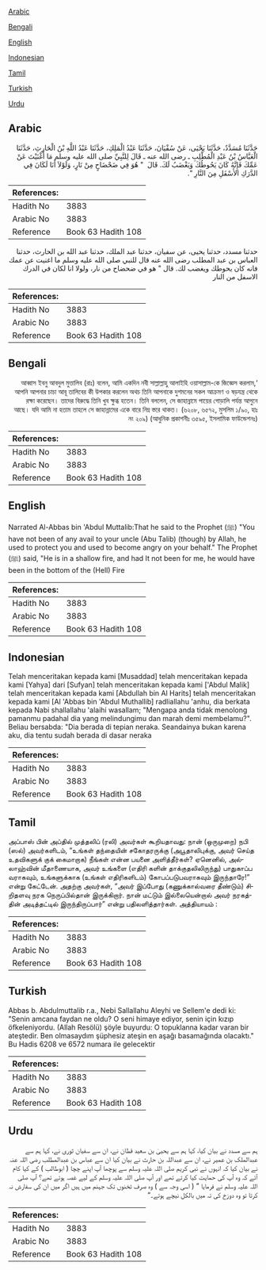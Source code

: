 [Arabic](#arabic)

[Bengali](#bengali)

[English](#english)

[Indonesian](#indonesian)

[Tamil](#tamil)

[Turkish](#turkish)

[Urdu](#urdu)

## Arabic


<div dir="rtl" lang="ar" style={{fontSize:'larger',backgroundColor:'#f8f9fa',padding:20}}>
حَدَّثَنَا مُسَدَّدٌ، حَدَّثَنَا يَحْيَى، عَنْ سُفْيَانَ، حَدَّثَنَا عَبْدُ الْمَلِكِ، حَدَّثَنَا عَبْدُ اللَّهِ بْنُ الْحَارِثِ، حَدَّثَنَا الْعَبَّاسُ بْنُ عَبْدِ الْمُطَّلِبِ ـ رضى الله عنه ـ قَالَ لِلنَّبِيِّ صلى الله عليه وسلم مَا أَغْنَيْتَ عَنْ عَمِّكَ فَإِنَّهُ كَانَ يَحُوطُكَ وَيَغْضَبُ لَكَ‏.‏ قَالَ ‏ "‏ هُوَ فِي ضَحْضَاحٍ مِنْ نَارٍ، وَلَوْلاَ أَنَا لَكَانَ فِي الدَّرَكِ الأَسْفَلِ مِنَ النَّارِ ‏"‏‏.‏
</div>
<div style={{backgroundColor:'#f8f9fa',padding:20, marginBottom: 10}}><table> <thead> <tr> <th>References:</th> <th></th> </tr> </thead> <tbody><tr><td>Hadith No</td><td>3883</td></tr><tr><td>Arabic No</td><td>3883</td></tr><tr><td>Reference</td><td>Book 63 Hadith 108</td></tr></tbody></table></div>


<div dir="rtl" lang="ar" style={{fontSize:'larger',backgroundColor:'#f8f9fa',padding:20}}>
حدثنا مسدد، حدثنا يحيى، عن سفيان، حدثنا عبد الملك، حدثنا عبد الله بن الحارث، حدثنا العباس بن عبد المطلب رضى الله عنه قال للنبي صلى الله عليه وسلم ما اغنيت عن عمك فانه كان يحوطك ويغضب لك. قال " هو في ضحضاح من نار، ولولا انا لكان في الدرك الاسفل من النار
</div>
<div style={{backgroundColor:'#f8f9fa',padding:20, marginBottom: 10}}><table> <thead> <tr> <th>References:</th> <th></th> </tr> </thead> <tbody><tr><td>Hadith No</td><td>3883</td></tr><tr><td>Arabic No</td><td>3883</td></tr><tr><td>Reference</td><td>Book 63 Hadith 108</td></tr></tbody></table></div>

## Bengali


<div dir="rtl" lang="bn" style={{fontSize:'larger',backgroundColor:'#f8f9fa',padding:20}}>
‘আব্বাস ইবনু আবদুল মুত্তালিব (রাঃ) বলেন, আমি একদিন নবী সাল্লাল্লাহু আলাইহি ওয়াসাল্লাম-কে জিজ্ঞেস করলাম, আপনি আপনার চাচা আবূ তালিবের কী উপকার করলেন অথচ তিনি আপনাকে দুশমনের সকল আক্রমণ ও ষড়যন্ত্র থেকে রক্ষা করেছেন। তাদের বিরুদ্ধে তিনি খুব ক্ষুব্ধ হতেন। তিনি বললেন, সে জাহান্নামে পায়ের গোড়ালি পর্যন্ত আগুনে আছে। যদি আমি না হতাম তাহলে সে জাহান্নামের একে বারে নিম্ন স্তরে থাকত। (৬২০৮, ৬৫৭২, মুসলিম ১/৯০, হাঃ নং ২০৯) (আধুনিক প্রকাশনীঃ ৩৫৯৫, ইসলামিক ফাউন্ডেশনঃ)
</div>
<div style={{backgroundColor:'#f8f9fa',padding:20, marginBottom: 10}}><table> <thead> <tr> <th>References:</th> <th></th> </tr> </thead> <tbody><tr><td>Hadith No</td><td>3883</td></tr><tr><td>Arabic No</td><td>3883</td></tr><tr><td>Reference</td><td>Book 63 Hadith 108</td></tr></tbody></table></div>

## English


<div dir="ltr" lang="en" style={{fontSize:'larger',backgroundColor:'#f8f9fa',padding:20}}>
Narrated Al-Abbas bin 'Abdul Muttalib:That he said to the Prophet (ﷺ) "You have not been of any avail to your uncle (Abu Talib) (though) by Allah, he used to protect you and used to become angry on your behalf." The Prophet (ﷺ) said, "He is in a shallow fire, and had It not been for me, he would have been in the bottom of the (Hell) Fire
</div>
<div style={{backgroundColor:'#f8f9fa',padding:20, marginBottom: 10}}><table> <thead> <tr> <th>References:</th> <th></th> </tr> </thead> <tbody><tr><td>Hadith No</td><td>3883</td></tr><tr><td>Arabic No</td><td>3883</td></tr><tr><td>Reference</td><td>Book 63 Hadith 108</td></tr></tbody></table></div>

## Indonesian


<div dir="ltr" lang="id" style={{fontSize:'larger',backgroundColor:'#f8f9fa',padding:20}}>
Telah menceritakan kepada kami [Musaddad] telah menceritakan kepada kami [Yahya] dari [Sufyan] telah menceritakan kepada kami ['Abdul Malik] telah menceritakan kepada kami [Abdullah bin Al Harits] telah menceritakan kepada kami [Al 'Abbas bin 'Abdul Muthallib] radliallahu 'anhu, dia berkata kepada Nabi shallallahu 'alaihi wasallam; "Mengapa anda tidak menolong pamanmu padahal dia yang melindungimu dan marah demi membelamu?". Beliau bersabda: "Dia berada di tepian neraka. Seandainya bukan karena aku, dia tentu sudah berada di dasar neraka
</div>
<div style={{backgroundColor:'#f8f9fa',padding:20, marginBottom: 10}}><table> <thead> <tr> <th>References:</th> <th></th> </tr> </thead> <tbody><tr><td>Hadith No</td><td>3883</td></tr><tr><td>Arabic No</td><td>3883</td></tr><tr><td>Reference</td><td>Book 63 Hadith 108</td></tr></tbody></table></div>

## Tamil


<div dir="ltr" lang="ta" style={{fontSize:'larger',backgroundColor:'#f8f9fa',padding:20}}>
அப்பாஸ் பின் அப்தில் முத்தலிப் (ரலி) அவர்கள் கூறியதாவது: நான் (ஒருமுறை) நபி (ஸல்) அவர்களிடம், “உங்கள் தந்தையின் சகோதரருக்கு (அபூதாலிபுக்கு, அவர் செய்த உதவிகளுக் குக் கைமாறாக) நீங்கள் என்ன பயனை அளித்தீர்கள்? ஏனெனில், அல்லாஹ்வின் மீதாணையாக, அவர் உங்களை (எதிரி களின் தாக்குதலிலிருந்து) பாதுகாப்ப வராகவும், உங்களுக்காக (உங்கள் எதிரிகளிடம்) கோபப்படுபவராகவும் இருந்தாரே!” என்று கேட்டேன். அதற்கு அவர்கள், “அவர் இப்போது (கணுக்கால்வரை தீண்டும்) சிறிதளவு நரக நெருப்பில்தான் இருக்கிறார். நான் மட்டும் இல்லையென்றால் அவர் நரகத்தின் அடித்தட்டில் இருந்திருப்பார்” என்று பதிலளித்தார்கள். அத்தியாயம் :
</div>
<div style={{backgroundColor:'#f8f9fa',padding:20, marginBottom: 10}}><table> <thead> <tr> <th>References:</th> <th></th> </tr> </thead> <tbody><tr><td>Hadith No</td><td>3883</td></tr><tr><td>Arabic No</td><td>3883</td></tr><tr><td>Reference</td><td>Book 63 Hadith 108</td></tr></tbody></table></div>

## Turkish


<div dir="ltr" lang="tr" style={{fontSize:'larger',backgroundColor:'#f8f9fa',padding:20}}>
Abbas b. Abdulmuttalib r.a., Nebi Sallallahu Aleyhi ve Sellem'e dedi ki: "Senin amcana faydan ne oldu? O seni himaye ediyor, senin için kızıp öfkeleniyordu. (Allah Resölü) şöyle buyurdu: O topuklanna kadar varan bir ateştedir. Ben olmasaydım şüphesiz ateşin en aşağı basamağında olacaktı." Bu Hadis 6208 ve 6572 numara ile gelecektir
</div>
<div style={{backgroundColor:'#f8f9fa',padding:20, marginBottom: 10}}><table> <thead> <tr> <th>References:</th> <th></th> </tr> </thead> <tbody><tr><td>Hadith No</td><td>3883</td></tr><tr><td>Arabic No</td><td>3883</td></tr><tr><td>Reference</td><td>Book 63 Hadith 108</td></tr></tbody></table></div>

## Urdu


<div dir="rtl" lang="ur" style={{fontSize:'larger',backgroundColor:'#f8f9fa',padding:20}}>
ہم سے مسدد نے بیان کیا، کہا ہم سے یحییٰ بن سعید قطان نے، ان سے سفیان ثوری نے، کہا ہم سے عبدالملک بن عمیر نے، ان سے عبداللہ بن حارث نے بیان کیا ان سے عباس بن عبدالمطلب رضی اللہ عنہ نے بیان کیا کہ انہوں نے نبی کریم صلی اللہ علیہ وسلم سے پوچھا آپ اپنے چچا ( ابوطالب ) کے کیا کام آئے کہ وہ آپ کی حمایت کیا کرتے تھے اور آپ صلی اللہ علیہ وسلم کے لیے غصہ ہوتے تھے؟ آپ صلی اللہ علیہ وسلم نے فرمایا ” ( اسی وجہ سے ) وہ صرف ٹخنوں تک جہنم میں ہیں اگر میں ان کی سفارش نہ کرتا تو وہ دوزخ کی تہ میں بالکل نیچے ہوتے۔“
</div>
<div style={{backgroundColor:'#f8f9fa',padding:20, marginBottom: 10}}><table> <thead> <tr> <th>References:</th> <th></th> </tr> </thead> <tbody><tr><td>Hadith No</td><td>3883</td></tr><tr><td>Arabic No</td><td>3883</td></tr><tr><td>Reference</td><td>Book 63 Hadith 108</td></tr></tbody></table></div>